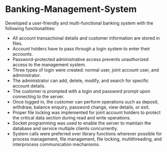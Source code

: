 # Banking-Management-System
Developed a user-friendly and multi-functional banking system with the following functionalities:

* All account transactional details and customer information are stored in files.
* Account holders have to pass through a login system to enter their accounts.
* Password-protected administrative access prevents unauthorized access to the management system.
* Three types of login were created: normal user, joint account user, and administrator.
* The administrator can add, delete, modify, and search for specific account details.
* The customer is prompted with a login and password prompt upon connecting to the server.
* Once logged in, the customer can perform operations such as deposit, withdraw, balance enquiry, password change, view details, or exit.
* Proper file locking was implemented for joint account holders to protect the critical data section during read and write operations.
* Socket programming was used to enable the server to maintain the database and service multiple clients concurrently.
* System calls were preferred over library functions wherever possible for process management, file management, file locking, multithreading, and interprocess communication mechanisms.
